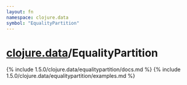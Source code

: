 ```yaml
---
layout: fn
namespace: clojure.data
symbol: "EqualityPartition"
---
```


# [clojure.data](../)/EqualityPartition

{% include 1.5.0/clojure.data/equalitypartition/docs.md %}
{% include 1.5.0/clojure.data/equalitypartition/examples.md %}

